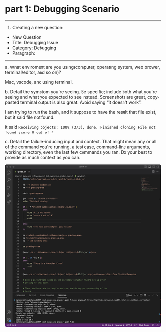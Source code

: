 # part 1: Debugging Scenario

---

1. Creating a new question:
* New Question
* Title: Debugging Issue
* Category: Debugging
* Paragraph:

---

a. What enviroment are you using(computer, operating system, web brower, terminal/editor, and so on)?

Mac, vscode, and using terminal.

b. Detail the symptom you're seeing. Be specific; include both what you're seeing and what you expected to see instead. Screenshots are great, copy-pasted terminal output is also great. Avoid saying “it doesn't work”.

I am trying to run the bash, and it suppose to have the result that file exist, but it said file not found.

it said 
`Receiving objects: 100% (3/3), done.
Finished cloning
File not found
score 0 out of 4
`

c. Detail the failure-inducing input and context. That might mean any or all of the command you're running, a test case, command-line arguments, working directory, even the last few commands you ran. Do your best to provide as much context as you can.

![Image](bashfail.jpg)
